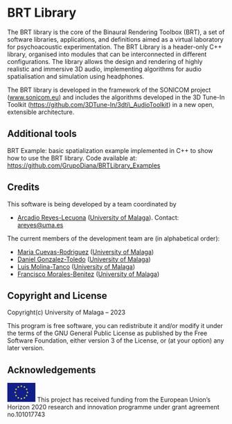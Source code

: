 # BRT Library

The BRT library is the core of the Binaural Rendering Toolbox (BRT), a set of software libraries, applications, and definitions aimed as a virtual laboratory for psychoacoustic experimentation. The BRT Library is a header-only C++ library, organised into modules that can be interconnected in different configurations. The library allows the design and rendering of highly realistic and immersive 3D audio, implementing algorithms for audio spatialisation and simulation using headphones.

The BRT library is developed in the framework of the SONICOM project (www.sonicom.eu) and includes the algorithms developed in the 3D Tune-In Toolkit (https://github.com/3DTune-In/3dti\_AudioToolkit) in a new open, extensible architecture. 


## Additional tools
BRT Example: basic spatialization example implemented in C++ to show how to use the BRT library. Code available at: https://github.com/GrupoDiana/BRTLibrary_Examples 

## Credits

This software is being developed by a team coordinated by 
-	[Arcadio Reyes-Lecuona](https://github.com/areyesl) ([University of Malaga](https://www.uma.es/)). Contact: areyes@uma.es  

The current members of the development team are (in alphabetical order):
- [Maria Cuevas-Rodriguez](https://github.com/mariacuevas) ([University of Malaga](https://www.uma.es/))
- [Daniel Gonzalez-Toledo](https://github.com/dgonzalezt) ([University of Malaga](https://www.uma.es/))
- [Luis Molina-Tanco](https://github.com/lmtanco) ([University of Malaga](https://www.uma.es/))
- [Francisco Morales-Benitez](https://github.com//FranMoraUma) ([University of Malaga](https://www.uma.es/))


## Copyright and License

Copyright(c) University of Malaga – 2023 

This program is free software, you can redistribute it and/or modify it under the terms of the GNU General Public License as published by the Free Software Foundation, either version 3 of the License, or (at your option) any later version.

## Acknowledgements 

![European Union](docs/images/EU_flag.png "European Union") This project has received funding from the European Union’s Horizon 2020 research and innovation programme under grant agreement no.101017743 

